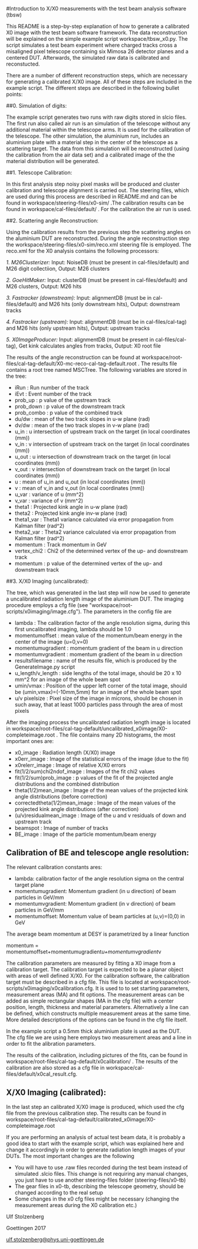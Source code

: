 
#Introduction to X/X0 measurements with the test beam analysis software (tbsw)

This README is a step-by-step explanation of how to generate a calibrated X0 image with the test beam software framework. The 
data reconstruction will be explained on the simple example script workspace/tbsw_x0.py. The script simulates a test beam 
experiment where charged tracks cross a misaligned pixel telescope containing six Mimosa 26 detector planes and a centered DUT.
Afterwards, the simulated raw data is calibrated and reconstucted. 

There are a number of different reconstruction steps, which are necessary for
generating a calibrated X/X0 image. All of these steps are included in the
example script. The different steps are described in the following bullet points:


##0. Simulation of digits:

The example script generates two runs with raw digits stored in slcio files. The first run also called air run
is an simulation of the telescope without any additional material within the telescope arms. It is used
for the calibration of the telescope. The other simulation, the aluminium run, includes an aluminium plate with
a material step in the center of the telescope as a scattering target. The data from this simulation will be reconstructed 
(using the calibration from the air data set) and a calibrated image of the the material distribution will 
be generated. 

##1. Telescope Calibration:

In this first analysis step noisy pixel masks will be produced and cluster calibration and telescope alignment
is carried out. The steering files, which are used during this process are described in README.md and can
be found in workspace/steering-files/x0-sim/ .The calibration results can be found in 
workspace/cal-files/default/ . For the calibration the air run is used.

##2. Scattering angle Reconstruction:

Using the calibration results from the previous step the scattering angles on the aluminium DUT are
reconstructed. During the angle reconstruction step the workspace/steering-files/x0-sim/reco.xml
steering file is employed. The reco.xml for the X0 analysis contains the following processors:

   _1. M26Clusterizer:_			  Input: NoiseDB (must be present in cal-files/default) and M26 digit collectiion, Output: M26 clusters
   
   _2. GoeHitMaker:_			  Input: clusterDB (must be present in cal-files/default) and M26 clusters, Output: M26 hits 
   
   _3. Fastracker (downstream):_  Input: alignmentDB (must be in cal-files/default) and M26 hits (only downstream hits), Output: downstream tracks 
   
   _4. Fastracker (upstream):_    Input: alignmentDB (must be in cal-files/cal-tag) and M26 hits (only upstream hits), Output: upstream tracks
   
   _5. X0ImageProducer:_          Input: alignmentDB (must be present in cal-files/cal-tag), Get kink calculates angles from tracks, Output: X0 root file 

The results of the angle reconstruction can be found at 
workspace/root-files/cal-tag-default/X0-mc-reco-cal-tag-default.root . The results file contains a 
root tree named MSCTree. The following variables are stored in the tree:

   *  iRun            : Run number of the track
   *  iEvt            : Event number of the track
   *  prob_up         : p value of the upstream track
   *  prob_down       : p value of the downstream track
   *  prob_combo      : p value of the combined track
   *  du/dw           : mean of the two track slopes in u-w plane (rad)
   *  dv/dw           : mean of the two track slopes in v-w plane (rad)
   *  u_in            : u intersection of upstream track on the target (in local coordinates (mm))
   *  v_in            : v intersection of upstream track on the target (in local coordinates (mm))
   *  u_out           : u intersection of downstream track on the target (in local coordinates (mm))
   *  v_out           : v intersection of downstream track on the target (in local coordinates (mm))
   *  u               : mean of u_in and u_out (in local coordinates (mm))
   *  v               : mean of v_in and v_out (in local coordinates (mm))
   *  u_var           : variance of u (mm^2)
   *  v_var           : variance of v (mm^2)
   *  theta1          : Projected kink angle in u-w plane (rad)
   *  theta2          : Projected kink angle inv-w plane (rad)
   *  theta1_var      : Theta1 variance calculated via error propagation from Kalman filter (rad^2)
   *  theta2_var      : Theta2 variance calculated via error propagation from Kalman filter (rad^2)
   *  momentum        : Track momentum in GeV
   *  vertex_chi2     : Chi2 of the determined vertex of the up- and downstream track
   *  momentum        : p value of the determined vertex of the up- and downstream track
   

##3. X/X0 Imaging (uncalibrated):

The tree, which was generated in the last step will now be used to generate a uncalibrated
radiation length image of the aluminium DUT. The imaging procedure employs a cfg file 
(see "workspace/root-scripts/x0imaging/image.cfg"). The parameters in the config file are

  * lambda			         : The calibration factor of the angle resolution sigma, during this first
                              uncalibrated imaging, lambda should be 1.0
  * momentumoffset           : mean value of the momentum/beam energy in the center of the image (u=0,v=0)
  * momentumugradient        : momentum gradient of the beam in u direction
  * momentumvgradient        : momentum gradient of the beam in u direction
  * resultsfilename          : name of the results file, which is produced by the GenerateImage.py script
  * u_length/v_length        : side lengths of the total image, should be 20 x 10 mm^2 for an image of the whole beam spot 
  * umin/vmax                : Position of the upper left corner of the total image, should be (umin,vmax)=(-10mm,5mm) for 
                               an image of the whole beam spot
  * u/v pixelsize            : Pixel size of the image in microns, should be chosen in such away, that at least 1000 particles 
                               pass through the area of most pixels

After the imaging process the uncalibrated radiation length image is located in 
workspace/root-files/cal-tag-default/uncalibrated_x0image/X0-completeimage.root . The file contains many 2D histograms, the
most important ones are:

  * x0_image                         : Radiation length (X/X0) image 
  * x0err_image                      : Image of the statistical errors of the image (due to the fit)
  * x0relerr_image                   : Image of relative X/X0 errors
  * fit(1/2/sum)chi2ndof_image       : Images of the fit chi2 values
  * fit(1/2/sum)prob_image          	: p values of the fit of the projected angle distributions and the combined distribution
  * theta(1/2)mean_image             : Image of the mean values of the projected kink angle distributions (before correction)
  * correctedtheta(1/2)mean_image    : Image of the mean values of the projected kink angle distributions (after correction)
  * (u/v)residualmean_image    		: Image of the u and v residuals of down and upstream track
  * beamspot                         : Image of number of tracks 
  * BE_image                         : Image of the particle momentum/beam energy

## Calibration of BE and telescope angle resolution:

The relevant calibration constants ares: 

   * lambda:                  calibration factor of the angle resolution sigma on the central target plane
   * momentumugradient:       Momentum gradient (in u direction) of beam particles in GeV/mm
   * momentumvgradient:       Momentum gradient (in v direction) of beam particles in GeV/mm
   * momentumoffset:          Momentum value of beam particles at (u,v)=(0,0) in GeV

The average beam momentum at DESY is parametrized by a linear function 

momentum = momentumoffset+momentumugradient*u+momentumvgradient*v

The calibration parameters are measured by fitting a X0 image from a calibration target. The calibration target is
expected to be a planar object with areas of well defined  X/X0. For the calibration software, the calibration target
must be described in a cfg file. This file is located at workspace/root-scripts/x0imaging/x0calibration.cfg. It is 
used to to set starting parameters, measurement areas (MA) and fit options. The measurement areas can be added
as simple rectangular shapes (MA in the cfg file) with a center position, length, thickness and material parameters. 
Alternatively a line can be defined, which constructs multiple measurement areas at the same time. More detailed 
descriptions of the options can be found in the cfg file itself. 

In the example script a 0.5mm thick aluminium plate is used as the DUT. The cfg file we are using here employs
two measurement areas and a line in order to fit the alibration parameters.

The results of the calibration, including pictures of the fits, can be found in 
workspace/root-files/cal-tag-default/x0calibration/ . The results of the calibration are also stored as a cfg file
in workspace/cal-files/default/x0cal_result.cfg.

## X/X0 Imaging (calibrated):

In the last step an calibrated X/X0 image is produced, which used the cfg file from the previous calibration step.
The results can be found in workspace/root-files/cal-tag-default/calibrated_x0image/X0-completeimage.root

If you are performing an analysis of actual test beam data, it is probably a good idea to start with the example script,
which was explained here and change it accordingly in order to generate radiation length images of your DUTs. The most
important changes are the following

   * You will have to use .raw files recorded during the test beam instead of simulated .slcio files. This change is not
     requiring any manual changes, you just have to use another steering-files folder (steering-files/x0-tb)
   * The gear files in x0-tb, describing the telescope geometry, should be changed according to the real setup 
   * Some changes in the x0 cfg files might be necessary (changing the measurement areas during the X0 calibration etc.)


Ulf Stolzenberg

Goettingen 2017

ulf.stolzenberg@phys.uni-goettingen.de 



 

















